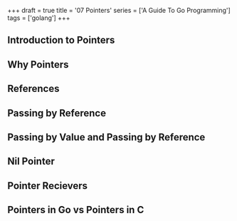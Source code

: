+++
draft = true
title = '07 Pointers'
series = ['A Guide To Go Programming']
tags = ['golang']
+++

## Introduction to Pointers

## Why Pointers
## References

## Passing by Reference

## Passing by Value and Passing by Reference

## Nil Pointer

## Pointer Recievers

## Pointers in Go vs Pointers in C